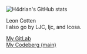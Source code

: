 ![H4drian's GitHub stats](https://github-readme-stats.vercel.app/api?username=Icosa-dev&show_icons=true&theme=cobalt)

Leon Cotten <br>
I also go by LJC, ljc, and Icosa.

[My GitLab](https://gitlab.com/Icosaa) <br>
[My Codeberg (main)](https://codeberg.org/Icosa-dev)
